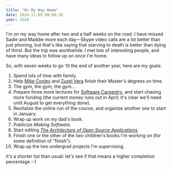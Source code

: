 ```yaml
---
title: "On My Way Home"
date: 2010-11-09 08:00:30
year: 2010
---
```

I'm on my way home after two and a half weeks on the road. I have missed Sadie and Maddie more each day&mdash;Skype video calls are a lot better than just phoning, but that's like saying that starving to death is better than dying of thirst. But the trip was worthwhile: I met lots of interesting people, and have many ideas to follow up on once I'm home.

So, with seven weeks to go 'til the end of another year, here are my goals:
<ol>
	<li>Spend lots of time with family.</li>
	<li>Help <a href="http://mikeconley.ca/blog/">Mike Conley</a> and <a href="http://zuzelvp47uoft.wordpress.com/">Zuzel Vera</a> finish their Master's degrees on time.</li>
	<li>The gym, the gym, the gym...</li>
	<li>Prepare three more lectures for <a href="http://www.software-carpentry.org/">Software Carpentry</a>, and start chasing more funding (the current money runs out in April; it's clear we'll need until August to get everything done).</li>
	<li>Revitalize the online run of the course, and organize another one to start in January.</li>
	<li>Wrap up work on my dad's book.</li>
	<li>Publicize <em>Making Software</em>.</li>
	<li>Start editing <a href="http://aosabook.org"><em>The Architecture of Open Source Applications</em></a>.</li>
	<li>Finish one or the other of the two children's books I'm working on (for some definition of "finish").</li>
	<li>Wrap up the two undergrad projects I'm supervising.</li>
</ol>
It's a shorter list than usual: let's see if that means a higher completion percentage :-)
